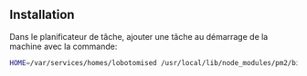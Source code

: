 ## Installation

Dans le planificateur de tâche, ajouter une tâche au démarrage de la machine avec la commande:

```bash
HOME=/var/services/homes/lobotomised /usr/local/lib/node_modules/pm2/bin/pm2 start /var/services/homes/lobotomised/nodejs/server.js
```

